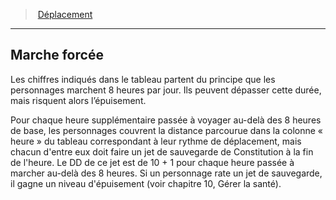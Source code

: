 ﻿---
!GenericItem
Name: Marche forcée
Id: movement_hd.md#marche-forcée
ParentLink: movement_hd.md#déplacement
ParentName: Déplacement
NameLevel: 2
Attributes:
  Name: Marche forcée
  Markdown: >+
    ## <!--Name-->Marche forcée<!--/Name-->


    Les chiffres indiqués dans le tableau partent du principe que les personnages marchent 8 heures par jour. Ils peuvent dépasser cette durée, mais risquent alors l’épuisement.


    Pour chaque heure supplémentaire passée à voyager au-delà des 8 heures de base, les personnages couvrent la distance parcourue dans la colonne « heure » du tableau correspondant à leur rythme de déplacement, mais chacun d'entre eux doit faire un jet de sauvegarde de Constitution à la fin de l'heure. Le DD de ce jet est de 10 + 1 pour chaque heure passée à marcher au-delà des 8 heures. Si un personnage rate un jet de sauvegarde, il gagne un niveau d'épuisement (voir chapitre 10, Gérer la santé).

AttributesDictionary: >+
  Name: Marche forcée

  Markdown: >+

    ## <!--Name-->Marche forcée<!--/Name-->





    Les chiffres indiqués dans le tableau partent du principe que les personnages marchent 8 heures par jour. Ils peuvent dépasser cette durée, mais risquent alors l’épuisement.





    Pour chaque heure supplémentaire passée à voyager au-delà des 8 heures de base, les personnages couvrent la distance parcourue dans la colonne « heure » du tableau correspondant à leur rythme de déplacement, mais chacun d'entre eux doit faire un jet de sauvegarde de Constitution à la fin de l'heure. Le DD de ce jet est de 10 + 1 pour chaque heure passée à marcher au-delà des 8 heures. Si un personnage rate un jet de sauvegarde, il gagne un niveau d'épuisement (voir chapitre 10, Gérer la santé).



---
> [Déplacement](hd_movement.md)

---

## Marche forcée

Les chiffres indiqués dans le tableau partent du principe que les personnages marchent 8 heures par jour. Ils peuvent dépasser cette durée, mais risquent alors l’épuisement.

Pour chaque heure supplémentaire passée à voyager au-delà des 8 heures de base, les personnages couvrent la distance parcourue dans la colonne « heure » du tableau correspondant à leur rythme de déplacement, mais chacun d'entre eux doit faire un jet de sauvegarde de Constitution à la fin de l'heure. Le DD de ce jet est de 10 + 1 pour chaque heure passée à marcher au-delà des 8 heures. Si un personnage rate un jet de sauvegarde, il gagne un niveau d'épuisement (voir chapitre 10, Gérer la santé).

